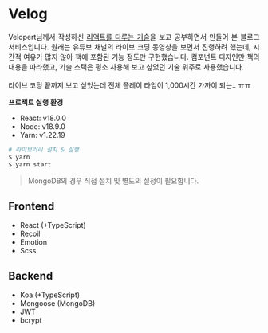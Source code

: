 # Velog

<p align="justify">
Velopert님께서 작성하신 <a href="http://www.yes24.com/Product/Goods/78233628" target="_blank">리액트를 다루는 기술</a>을 보고 공부하면서 만들어 본 블로그 서비스입니다. 원래는 유튜브 채널의 라이브 코딩 동영상을 보면서 진행하려 했는데, 시간적 여유가 많지 않아 책에 포함된 기능 정도만 구현했습니다. 컴포넌트 디자인만 책의 내용을 따라했고, 기술 스택은 평소 사용해 보고 싶었던 기술 위주로 사용했습니다. 
<br><br>
라이브 코딩 끝까지 보고 싶었는데 전체 플레이 타임이 1,000시간 가까이 되는.. ㅠㅠ
</p>

**프로젝트 실행 환경**

- React: v18.0.0
- Node: v18.9.0
- Yarn: v1.22.19

```bash
# 라이브러리 설치 & 실행
$ yarn
$ yarn start
```

> MongoDB의 경우 직접 설치 및 별도의 설정이 필요합니다.

## Frontend

- React (+TypeScript)
- Recoil
- Emotion
- Scss

## Backend

- Koa (+TypeScript)
- Mongoose (MongoDB)
- JWT
- bcrypt

